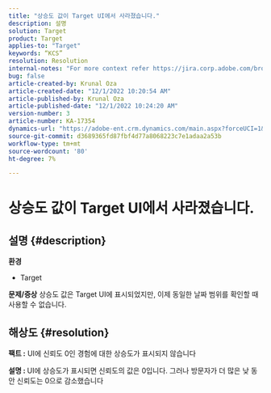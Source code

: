 ```yaml
---
title: "상승도 값이 Target UI에서 사라졌습니다."
description: 설명
solution: Target
product: Target
applies-to: "Target"
keywords: “KCS”
resolution: Resolution
internal-notes: "For more context refer https://jira.corp.adobe.com/browse/TGT-41844"
bug: false
article-created-by: Krunal Oza
article-created-date: "12/1/2022 10:20:54 AM"
article-published-by: Krunal Oza
article-published-date: "12/1/2022 10:24:20 AM"
version-number: 3
article-number: KA-17354
dynamics-url: "https://adobe-ent.crm.dynamics.com/main.aspx?forceUCI=1&pagetype=entityrecord&etn=knowledgearticle&id=464e90d5-6171-ed11-9561-6045bd006a22"
source-git-commit: d3689365fd87fbf4d77a8068223c7e1adaa2a53b
workflow-type: tm+mt
source-wordcount: '80'
ht-degree: 7%

---
```


# 상승도 값이 Target UI에서 사라졌습니다.

## 설명 {#description}

<b>환경</b>
- Target



<b>문제/증상</b>
상승도 값은 Target UI에 표시되었지만, 이제 동일한 날짜 범위를 확인할 때 사용할 수 없습니다.


## 해상도 {#resolution}




<b>팩트 :</b> UI에 신뢰도 0인 경험에 대한 상승도가 표시되지 않습니다



<b>설명 : </b>UI에 상승도가 표시되면 신뢰도의 값은 0입니다. 그러나 방문자가 더 많은 낮 동안 신뢰도는 0으로 감소했습니다
